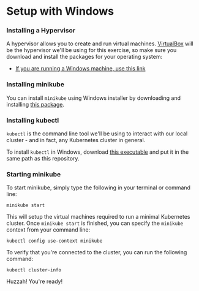 # Setup with Windows

### Installing a Hypervisor
  
A hypervisor allows you to create and run virtual machines. [VirtualBox](https://www.virtualbox.org/wiki/Downloads) will be the hypervisor we'll be using for this exercise, so make sure you download and install the packages for your operating system:

* [If you are running a Windows machine, use this link](https://download.virtualbox.org/virtualbox/6.0.14/VirtualBox-6.0.14-133895-Win.exe)

### Installing minikube

You can install `minikube` using Windows installer by downloading and installing [this package](https://github.com/kubernetes/minikube/releases/latest/download/minikube-installer.exe).

### Installing kubectl

`kubectl` is the command line tool we'll be using to interact with our local cluster - and in fact, any Kubernetes cluster in general.

To install `kubectl` in Windows, download [this executable](https://storage.googleapis.com/kubernetes-release/release/v1.16.0/bin/windows/amd64/kubectl.exe) and put it in the same path as this repository.

### Starting minikube

To start minikube, simply type the following in your terminal or command line:

```
minikube start
```

This will setup the virtual machines required to run a minimal Kubernetes cluster. Once `minikube start` is finished, you can specify the `minikube` context from your command line:

```
kubectl config use-context minikube
```

To verify that you're connected to the cluster, you can run the following command:

```
kubectl cluster-info
```

Huzzah! You're ready!
